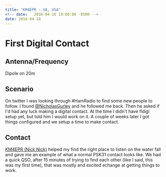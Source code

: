 ```yaml
---
title: "KM4EPR - VA, USA"
<!-- date:   2016-04-18 19:00:00 -0500 -->
date: 2016-04-18
---
```

# First Digital Contact

## Antenna/Frequency
Dipole on 20m

## Scenario
On twitter I was looking through #HamRadio to find some new people to follow. I found [@NicholasGurley](https://twitter.com/NicholasGurley) and he followed me back. Then he asked if I'd had any luck making a digital contact. At the time I didn't have fldigi setup yet, but told him I would work on it. A couple of weeks later I got things configured and we setup a time to make contact.

## Contact
[KM4EPR (Nick Nick)](http://km4epr.com/) helped my find the right place to listen on the water fall and gave me an example of what a normal PSK31 contact looks like. We had a quick QSO, after 15 minutes of trying to find each other (like I said, this was my first time), that was mostly and excited echange at getting things to work.